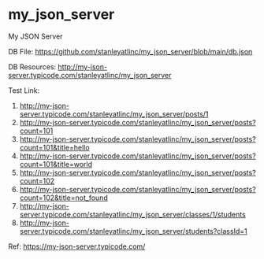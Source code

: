 # my_json_server
My JSON Server

DB File: https://github.com/stanleyatlinc/my_json_server/blob/main/db.json

DB Resources: http://my-json-server.typicode.com/stanleyatlinc/my_json_server

Test Link:
1. http://my-json-server.typicode.com/stanleyatlinc/my_json_server/posts/1
2. http://my-json-server.typicode.com/stanleyatlinc/my_json_server/posts?count=101
3. http://my-json-server.typicode.com/stanleyatlinc/my_json_server/posts?count=101&title=hello
4. http://my-json-server.typicode.com/stanleyatlinc/my_json_server/posts?count=101&title=world
5. http://my-json-server.typicode.com/stanleyatlinc/my_json_server/posts?count=102
6. http://my-json-server.typicode.com/stanleyatlinc/my_json_server/posts?count=102&title=not_found
7. http://my-json-server.typicode.com/stanleyatlinc/my_json_server/classes/1/students
8. http://my-json-server.typicode.com/stanleyatlinc/my_json_server/students?classId=1

Ref: https://my-json-server.typicode.com/
